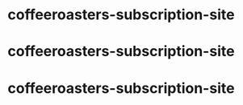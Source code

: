 # coffeeroasters-subscription-site
# coffeeroasters-subscription-site
# coffeeroasters-subscription-site
